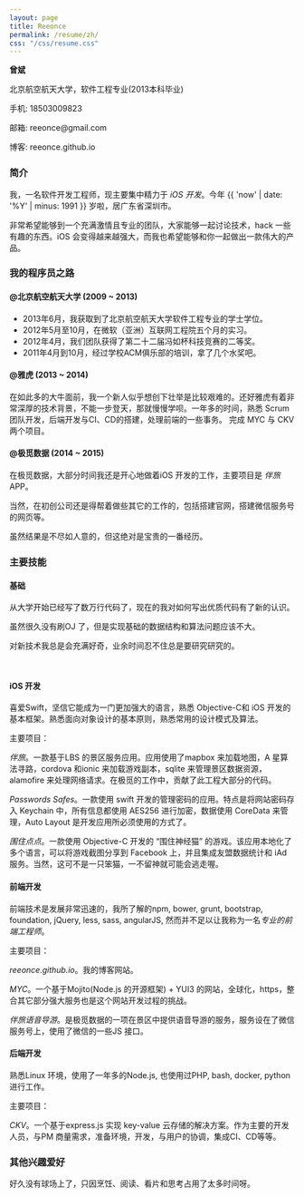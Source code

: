 ```yaml
---
layout: page
title: Reeonce
permalink: /resume/zh/
css: "/css/resume.css"
---
```


<div id="contact-me">
  <p><strong>曾斌</strong></p>
  <p>北京航空航天大学，软件工程专业(2013本科毕业)</p>
  <p>手机: 18503009823</p>
  <p>邮箱: reeonce@gmail.com</p>
  <p>博客: reeonce.github.io</p>
</div>

### 简介

我，一名软件开发工程师，现主要集中精力于 *iOS 开发*。今年 {{ 'now' | date: '%Y' | minus: 1991 }} 岁啦，居广东省深圳市。

非常希望能够到一个充满激情且专业的团队，大家能够一起讨论技术，hack 一些有趣的东西。iOS 会变得越来越强大，而我也希望能够和你一起做出一款伟大的产品。

### 我的程序员之路

<div class="content">
  <h4>@北京航空航天大学 (2009 ~ 2013)</h4>
  <ul>
    <li>2013年6月，我获取到了北京航空航天大学软件工程专业的学士学位。</li>
    <li>2012年5月至10月，在微软（亚洲）互联网工程院五个月的实习。</li>
    <li>2012年4月，我们团队获得了第二十二届冯如杯科技竞赛的二等奖。</li>
    <li>2011年4月到10月，经过学校ACM俱乐部的培训，拿了几个水奖吧。</li>
  </ul>
</div>
<div class="content">
  <h4>@雅虎 (2013 ~ 2014)</h4>
  <p>在如此多的大牛面前，我一个新人似乎想创下壮举是比较艰难的。还好雅虎有着非常深厚的技术背景，不能一步登天，那就慢慢学呗。一年多的时间，熟悉 Scrum 团队开发，后端开发与CI、CD的搭建，处理前端的一些事务。
    完成 MYC 与 CKV 两个项目。
  </p>
</div>
<div class="content">
  <h4>@极觅数据 (2014 ~ 2015)</h4>
  <p>在极觅数据，大部分时间我还是开心地做着iOS 开发的工作，主要项目是 <em>伴旅</em> APP。</p>
  <p>当然，在初创公司还是得帮着做些其它的工作的，包括搭建官网，搭建微信服务号的网页等。</p>
  <p>虽然结果是不尽如人意的，但这绝对是宝贵的一番经历。</p>
</div>

### 主要技能

#### 基础
从大学开始已经写了数万行代码了，现在的我对如何写出优质代码有了新的认识。

虽然很久没有刷OJ 了，但是实现基础的数据结构和算法问题应该不大。

对新技术我总是会充满好奇，业余时间忍不住总是要研究研究的。

<br/>

#### iOS 开发
  喜爱Swift，坚信它能成为一门更加强大的语言，熟悉 Objective-C和 iOS 开发的基本框架。熟悉面向对象设计的基本原则，熟悉常用的设计模式及算法。

  主要项目：

  *伴旅*。一款基于LBS 的景区服务应用。应用使用了mapbox 来加载地图，A 星算法寻路，cordova 和ionic 来加载游戏副本，sqlite 来管理景区数据资源，alamofire 来处理网络请求。在极觅的工作中，贡献了此工程大部分的代码。

  *Passwords Safes*。一款使用 swift 开发的管理密码的应用。特点是将网站密码存入 Keychain 中，所有信息都使用 AES256 进行加密，数据使用 CoreData 来管理，Auto Layout 是开发应用所必须使用的方式了。

  *围住点点*。一款使用 Objective-C 开发的 “围住神经猫” 的游戏。该应用本地化了多个语言，可以将游戏截图分享到 Facebook 上，并且集成友盟数据统计和 iAd 服务。当然，这可不是一只笨猫，一不留神就可能会逃走喔。

#### 前端开发
  前端技术是发展非常迅速的，我所了解的npm, bower, grunt, bootstrap, foundation, jQuery, less, sass, angularJS, 然而并不足以让我称为一名*专业的前端工程师*。

  主要项目：

  *reeonce.github.io*。我的博客网站。

  *MYC*。一个基于Mojito(Node.js 的开源框架) + YUI3 的网站，全球化，https，整合其它部分强大服务也是这个网站开发过程的挑战。

  *伴旅语音导游*。是极觅数据的一项在景区中提供语音导游的服务，服务设在了微信服务号上，使用了微信的一些JS 接口。

#### 后端开发
  熟悉Linux 环境，使用了一年多的Node.js, 也使用过PHP, bash, docker, python 进行工作。

  主要项目：

  *CKV*。一个基于express.js 实现 key-value 云存储的解决方案。作为主要的开发人员，与PM 商量需求，准备环境，开发，与用户的协调，集成CI、CD等等。

### 其他兴趣爱好

好久没有球场上了，只因烹饪、阅读、看片和思考占用了太多时间呀。
